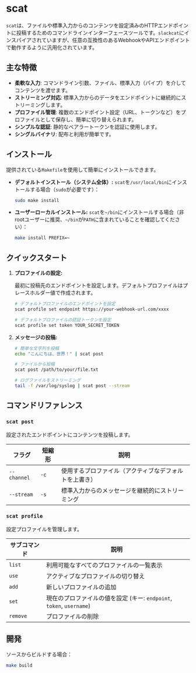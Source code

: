 # scat

`scat`は、ファイルや標準入力からのコンテンツを設定済みのHTTPエンドポイントに投稿するためのコマンドラインインターフェースツールです。`slackcat`にインスパイアされていますが、任意の互換性のあるWebhookやAPIエンドポイントで動作するように汎用化されています。

## 主な特徴

*   **柔軟な入力**: コマンドライン引数、ファイル、標準入力（パイプ）を介してコンテンツを渡せます。
*   **ストリーミング対応**: 標準入力からのデータをエンドポイントに継続的にストリーミングします。
*   **プロファイル管理**: 複数のエンドポイント設定（URL、トークンなど）をプロファイルとして保存し、簡単に切り替えられます。
*   **シンプルな認証**: 静的なベアラートークンを認証に使用します。
*   **シングルバイナリ**: 配布と利用が簡単です。

## インストール

提供されている`Makefile`を使用して簡単にインストールできます。

*   **デフォルトインストール（システム全体）:**
    `scat`を`/usr/local/bin`にインストールする場合（`sudo`が必要です）：
    ```bash
    sudo make install
    ```

*   **ユーザーローカルインストール:**
    `scat`を`~/bin`にインストールする場合（非rootユーザーに推奨、`~/bin`が`PATH`に含まれていることを確認してください）：
    ```bash
    make install PREFIX=~
    ```

## クイックスタート

1.  **プロファイルの設定:**

    最初に投稿先のエンドポイントを設定します。デフォルトプロファイルはプレースホルダー値で作成されます。

    ```bash
    # デフォルトプロファイルのエンドポイントを設定
    scat profile set endpoint https://your-webhook-url.com/xxxx

    # デフォルトプロファイルの認証トークンを設定
    scat profile set token YOUR_SECRET_TOKEN
    ```

2.  **メッセージの投稿:**

    ```bash
    # 簡単な文字列を投稿
    echo "こんにちは、世界！" | scat post

    # ファイルから投稿
    scat post /path/to/your/file.txt

    # ログファイルをストリーミング
    tail -f /var/log/syslog | scat post --stream
    ```

## コマンドリファレンス

### `scat post`

設定されたエンドポイントにコンテンツを投稿します。

| フラグ      | 短縮形 | 説明                                               |
| --------- | ------ | -------------------------------------------------- |
| `--channel` | `-c`   | 使用するプロファイル（アクティブなデフォルトを上書き） |
| `--stream`  | `-s`   | 標準入力からのメッセージを継続的にストリーミング   |

### `scat profile`

設定プロファイルを管理します。

| サブコマンド | 説明                                                     |
| ---------- | -------------------------------------------------------- |
| `list`     | 利用可能なすべてのプロファイルの一覧表示                 |
| `use`      | アクティブなプロファイルの切り替え                       |
| `add`      | 新しいプロファイルの追加                                 |
| `set`      | 現在のプロファイルの値を設定 (キー: `endpoint`, `token`, `username`) |
| `remove`   | プロファイルの削除                                       |

## 開発

ソースからビルドする場合：

```bash
make build
```
